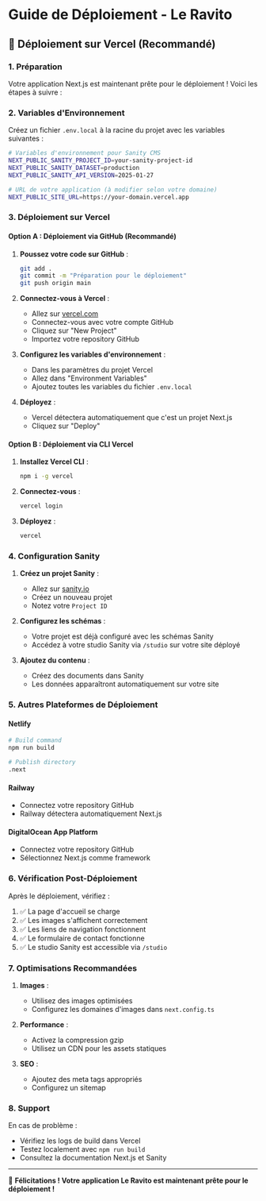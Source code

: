 # Guide de Déploiement - Le Ravito

## 🚀 Déploiement sur Vercel (Recommandé)

### 1. Préparation

Votre application Next.js est maintenant prête pour le déploiement ! Voici les étapes à suivre :

### 2. Variables d'Environnement

Créez un fichier `.env.local` à la racine du projet avec les variables suivantes :

```bash
# Variables d'environnement pour Sanity CMS
NEXT_PUBLIC_SANITY_PROJECT_ID=your-sanity-project-id
NEXT_PUBLIC_SANITY_DATASET=production
NEXT_PUBLIC_SANITY_API_VERSION=2025-01-27

# URL de votre application (à modifier selon votre domaine)
NEXT_PUBLIC_SITE_URL=https://your-domain.vercel.app
```

### 3. Déploiement sur Vercel

#### Option A : Déploiement via GitHub (Recommandé)

1. **Poussez votre code sur GitHub** :
   ```bash
   git add .
   git commit -m "Préparation pour le déploiement"
   git push origin main
   ```

2. **Connectez-vous à Vercel** :
   - Allez sur [vercel.com](https://vercel.com)
   - Connectez-vous avec votre compte GitHub
   - Cliquez sur "New Project"
   - Importez votre repository GitHub

3. **Configurez les variables d'environnement** :
   - Dans les paramètres du projet Vercel
   - Allez dans "Environment Variables"
   - Ajoutez toutes les variables du fichier `.env.local`

4. **Déployez** :
   - Vercel détectera automatiquement que c'est un projet Next.js
   - Cliquez sur "Deploy"

#### Option B : Déploiement via CLI Vercel

1. **Installez Vercel CLI** :
   ```bash
   npm i -g vercel
   ```

2. **Connectez-vous** :
   ```bash
   vercel login
   ```

3. **Déployez** :
   ```bash
   vercel
   ```

### 4. Configuration Sanity

1. **Créez un projet Sanity** :
   - Allez sur [sanity.io](https://sanity.io)
   - Créez un nouveau projet
   - Notez votre `Project ID`

2. **Configurez les schémas** :
   - Votre projet est déjà configuré avec les schémas Sanity
   - Accédez à votre studio Sanity via `/studio` sur votre site déployé

3. **Ajoutez du contenu** :
   - Créez des documents dans Sanity
   - Les données apparaîtront automatiquement sur votre site

### 5. Autres Plateformes de Déploiement

#### Netlify
```bash
# Build command
npm run build

# Publish directory
.next
```

#### Railway
- Connectez votre repository GitHub
- Railway détectera automatiquement Next.js

#### DigitalOcean App Platform
- Connectez votre repository GitHub
- Sélectionnez Next.js comme framework

### 6. Vérification Post-Déploiement

Après le déploiement, vérifiez :

1. ✅ La page d'accueil se charge
2. ✅ Les images s'affichent correctement
3. ✅ Les liens de navigation fonctionnent
4. ✅ Le formulaire de contact fonctionne
5. ✅ Le studio Sanity est accessible via `/studio`

### 7. Optimisations Recommandées

1. **Images** :
   - Utilisez des images optimisées
   - Configurez les domaines d'images dans `next.config.ts`

2. **Performance** :
   - Activez la compression gzip
   - Utilisez un CDN pour les assets statiques

3. **SEO** :
   - Ajoutez des meta tags appropriés
   - Configurez un sitemap

### 8. Support

En cas de problème :
- Vérifiez les logs de build dans Vercel
- Testez localement avec `npm run build`
- Consultez la documentation Next.js et Sanity

---

🎉 **Félicitations ! Votre application Le Ravito est maintenant prête pour le déploiement !** 
